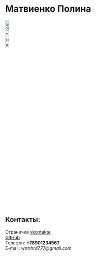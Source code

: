 <html>
  <head>
    <title>Моя личная страничка</title>
  </head>
  <body> 
    <left><h1>Матвиенко Полина</h1></left>
    <left><img alt="Это я" width="15%" src="i.webp"></left>
    <br/>
    <h2>Контакты:</h2>
    Страничка <a href=https://vk.com/username/>vkontakte</a>
    <br/>
    <a href=https://github.com/username>GitHub</a>
    <br/>
    Телефон: <b>+78901234567</b>
    <br/>
    E-mail: <i>wntrhrd777@gmail.com</i>
  </body>
</html>

